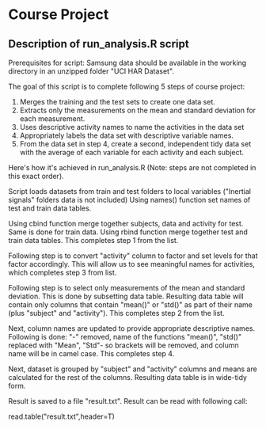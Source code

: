 # Course Project
## Description of run_analysis.R script
Prerequisites for script:
Samsung data should be available in the working directory in an unzipped folder "UCI HAR Dataset".

The goal of this script is to complete following 5 steps of course project:
 1. Merges the training and the test sets to create one data set.
 2. Extracts only the measurements on the mean and standard deviation for each measurement. 
 3. Uses descriptive activity names to name the activities in the data set
 4. Appropriately labels the data set with descriptive variable names. 
 5. From the data set in step 4, create a second, independent tidy data set with the average of each variable for each activity and each subject.
 
 
 Here's how it's achieved in run_analysis.R (Note: steps are not completed in this exact order).
 
 Script loads datasets from train and test folders to local variables ("Inertial signals" folders data is not included)
 Using names() function set names of test and train data tables.
 
 Using cbind function merge together subjects, data and activity for test. Same is done for train data.
 Using rbind function merge together test and train data tables. This completes step 1 from the list.
 
 Following step is to convert "activity" column to factor and set levels for that factor accordingly.
 This will allow us to see meaningful names for activities, which completes step 3 from list.
 
 Following step is to select only measurements of the mean and standard deviation.
 This is done by subsetting data table.
 Resulting data table will contain only columns that contain "mean()" or "std()" as part of their name (plus "subject" and "activity").
 This completes step 2 from the list.
 
 Next, column names are updated to provide appropriate descriptive names.
 Following is done: "-" removed, name of the functions "mean()", "std()" replaced with "Mean", "Std"- so brackets will be removed, and column name will be in camel case.
 This completes step 4.
 
 Next, dataset is grouped by "subject" and "activity" columns and means are calculated for the rest of the columns.
 Resulting data table is in wide-tidy form.
 
 Result is saved to a file "result.txt".
 Result can be read with following call:
 
 read.table("result.txt",header=T)
 

